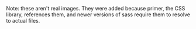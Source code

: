 Note: these aren't real images. They were added because primer, the CSS library,
references them, and newer versions of sass require them to resolve to actual
files.

